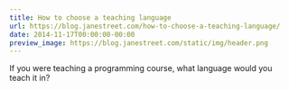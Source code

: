 ```yaml
---
title: How to choose a teaching language
url: https://blog.janestreet.com/how-to-choose-a-teaching-language/
date: 2014-11-17T00:00:00-00:00
preview_image: https://blog.janestreet.com/static/img/header.png
---
```


<p>If you were teaching a programming course, what language would you teach it in?</p>
